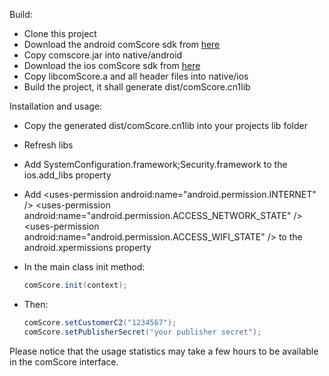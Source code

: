 Build:

* Clone this project
* Download the android comScore sdk from [here](http://direct.comscore.com/clients/Ajax.ashx/Sdk/GetFile?fileName=androidsdk&outputFilename=)
* Copy comscore.jar into native/android
* Download the ios comScore sdk from [here](http://direct.comscore.com/clients/Ajax.ashx/Sdk/GetFile?fileName=iossdk&outputFilename=)
* Copy libcomScore.a and all header files into native/ios
* Build the project, it shall generate dist/comScore.cn1lib

Installation and usage:

* Copy the generated dist/comScore.cn1lib into your projects lib folder
* Refresh libs
* Add SystemConfiguration.framework;Security.framework to the ios.add_libs property
* Add \<uses-permission android:name="android.permission.INTERNET" /> \<uses-permission android:name="android.permission.ACCESS_NETWORK_STATE" /> \<uses-permission android:name="android.permission.ACCESS_WIFI_STATE" /> to the android.xpermissions property
* In the main class init method:

	```java
	comScore.init(context);
	```
* Then:

	```java
	comScore.setCustomerC2("1234567");
	comScore.setPublisherSecret("your publisher secret");
	```

Please notice that the usage statistics may take a few hours to be available in the comScore interface.
